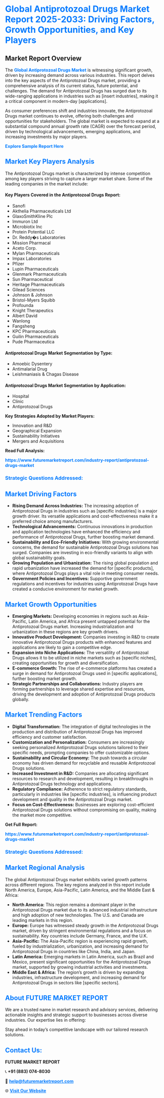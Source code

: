 <h1 style="color: #007BFF;">Global Antiprotozoal Drugs Market Report 2025-2033: Driving Factors, Growth Opportunities, and Key Players</h1>

<section id="overview">
<h2>Market Report Overview</h2>
<p>The <a href="https://www.futuremarketreport.com/industry-report/antiprotozoal-drugs-market" style="color: #007BFF; text-decoration: none;"><strong>Global Antiprotozoal Drugs Market</strong></a> is witnessing significant growth, driven by increasing demand across various industries. This report delves into the key aspects of the Antiprotozoal Drugs market, providing a comprehensive analysis of its current status, future potential, and challenges. The demand for Antiprotozoal Drugs has surged due to its wide-ranging applications in industries such as [insert industries], making it a critical component in modern-day [applications].</p>
<p>As consumer preferences shift and industries innovate, the Antiprotozoal Drugs market continues to evolve, offering both challenges and opportunities for stakeholders. The global market is expected to expand at a substantial compound annual growth rate (CAGR) over the forecast period, driven by technological advancements, emerging applications, and increasing investments by major players.</p>
</section>

<section id="overview">
<p><a href="https://www.futuremarketreport.com/request-sample/reportId=123406" style="color: #007BFF; text-decoration: none;"><strong>Explore Sample Report Here</strong></a></p>
</section>

<section id="key-players">
<h2 style="color: #007BFF;">Market Key Players Analysis</h2>
<p>The Antiprotozoal Drugs market is characterized by intense competition among key players striving to capture a larger market share. Some of the leading companies in the market include:</p>
<h4>Key Players Covered in the Antiprotozoal Drugs Report:</h4>
<ul><li>Sanofi</li><li>Akthelia Pharmaceuticals Ltd</li><li>GlaxoSmithKline Plc</li><li>Immuron Ltd</li><li>Microbiotix Inc</li><li>Protein Potential LLC</li><li>Dr. Reddy�s Laboratories</li><li>Mission Pharmacal</li><li>Aceto Corp.</li><li>Mylan Pharmaceuticals</li><li>Impax Laboratories</li><li>Pfizer</li><li>Lupin Pharmaceuticals</li><li>Glenmark Pharmaceuticals</li><li>Sun Pharmaceutical</li><li>Heritage Pharmaceuticals</li><li>Gilead Sciences</li><li>Johnson &amp; Johnson</li><li>Bristol-Myers Squibb</li><li>Profounda</li><li>Knight Therapeutics</li><li>Albert David</li><li>Wanlong</li><li>Fangsheng</li><li>KPC Pharmaceuticals</li><li>Guilin Pharmaceuticals</li><li>Pude Pharmaceutica</li></ul>
<h4>Antiprotozoal Drugs Market Segmentation by Type:</h4>
<ul><li>Amoebic Dysentery</li><li>Antimalarial Drug</li><li>Leishmaniasis &amp; Chagas Disease</li></ul>

<h4>Antiprotozoal Drugs Market Segmentation by Application:</h4>
<ul><li>Hospital</li><li>Clinic</li><li>Antiprotozoal Drugs</li></ul>
<p><strong>Key Strategies Adopted by Market Players:</strong></p>
<ul>
<li>Innovation and R&D</li>
<li>Geographical Expansion</li>
<li>Sustainability Initiatives</li>
<li>Mergers and Acquisitions</li>
</ul>
</section>

<section>
<p><strong>Read Full Analysis: </strong></p><a href="https://www.futuremarketreport.com/industry-report/antiprotozoal-drugs-market" style="color: #007BFF; text-decoration: none;"><strong>https://www.futuremarketreport.com/industry-report/antiprotozoal-drugs-market</strong></a>
<h3 style="color: #007BFF;">Strategic Questions Addressed:</h3>
</section>

<section id="driving-factors">
<h2 style="color: #007BFF;">Market Driving Factors</h2>
<ul>
<li><strong>Rising Demand Across Industries:</strong> The increasing adoption of Antiprotozoal Drugs in industries such as [specific industries] is a major growth driver. Its versatile applications and cost-effectiveness make it a preferred choice among manufacturers.</li>
<li><strong>Technological Advancements:</strong> Continuous innovations in production and application technologies have enhanced the efficiency and performance of Antiprotozoal Drugs, further boosting market demand.</li>
<li><strong>Sustainability and Eco-Friendly Initiatives:</strong> With growing environmental concerns, the demand for sustainable Antiprotozoal Drugs solutions has surged. Companies are investing in eco-friendly variants to align with global sustainability goals.</li>
<li><strong>Growing Population and Urbanization:</strong> The rising global population and rapid urbanization have increased the demand for [specific products], where Antiprotozoal Drugs plays a vital role in meeting consumer needs.</li>
<li><strong>Government Policies and Incentives:</strong> Supportive government regulations and incentives for industries using Antiprotozoal Drugs have created a conducive environment for market growth.</li>
</ul>
</section>

<section id="growth-opportunities">
<h2 style="color: #007BFF;">Market Growth Opportunities</h2>
<ul>
<li><strong>Emerging Markets:</strong> Developing economies in regions such as Asia-Pacific, Latin America, and Africa present untapped potential for the Antiprotozoal Drugs market. Increasing industrialization and urbanization in these regions are key growth drivers.</li>
<li><strong>Innovative Product Development:</strong> Companies investing in R&D to create innovative Antiprotozoal Drugs products with enhanced features and applications are likely to gain a competitive edge.</li>
<li><strong>Expansion into Niche Applications:</strong> The versatility of Antiprotozoal Drugs allows it to be utilized in niche markets such as [specific niches], creating opportunities for growth and diversification.</li>
<li><strong>E-commerce Growth:</strong> The rise of e-commerce platforms has created a surge in demand for Antiprotozoal Drugs used in [specific applications], further boosting market growth.</li>
<li><strong>Strategic Partnerships and Collaborations:</strong> Industry players are forming partnerships to leverage shared expertise and resources, driving the development and adoption of Antiprotozoal Drugs products globally.</li>
</ul>
</section>

<section id="trending-factors">
<h2 style="color: #007BFF;">Market Trending Factors</h2>
<ul>
<li><strong>Digital Transformation:</strong> The integration of digital technologies in the production and distribution of Antiprotozoal Drugs has improved efficiency and customer satisfaction.</li>
<li><strong>Customization and Personalization:</strong> Consumers are increasingly seeking personalized Antiprotozoal Drugs solutions tailored to their specific needs, prompting companies to offer customizable options.</li>
<li><strong>Sustainability and Circular Economy:</strong> The push towards a circular economy has driven demand for recyclable and reusable Antiprotozoal Drugs solutions.</li>
<li><strong>Increased Investment in R&D:</strong> Companies are allocating significant resources to research and development, resulting in breakthroughs in Antiprotozoal Drugs technology and applications.</li>
<li><strong>Regulatory Compliance:</strong> Adherence to strict regulatory standards, particularly in industries like [specific industries], is influencing product development and quality in the Antiprotozoal Drugs market.</li>
<li><strong>Focus on Cost-Effectiveness:</strong> Businesses are exploring cost-efficient Antiprotozoal Drugs solutions without compromising on quality, making the market more competitive.</li>
</ul>
</section>

<section>
<p><strong>Get Full Report: </strong></p><a href="https://www.futuremarketreport.com/industry-report/antiprotozoal-drugs-market" style="color: #007BFF; text-decoration: none;"><strong>https://www.futuremarketreport.com/industry-report/antiprotozoal-drugs-market</strong></a>
<h3 style="color: #007BFF;">Strategic Questions Addressed:</h3>
</section>


<section id="regional-analysis">
<h2 style="color: #007BFF;">Market Regional Analysis</h2>
<p>The global Antiprotozoal Drugs market exhibits varied growth patterns across different regions. The key regions analyzed in this report include North America, Europe, Asia-Pacific, Latin America, and the Middle East & Africa:</p>
<ul>
<li><strong>North America:</strong> This region remains a dominant player in the Antiprotozoal Drugs market due to its advanced industrial infrastructure and high adoption of new technologies. The U.S. and Canada are leading markets in this region.</li>
<li><strong>Europe:</strong> Europe has witnessed steady growth in the Antiprotozoal Drugs market, driven by stringent environmental regulations and a focus on sustainability. Key countries include Germany, France, and the U.K.</li>
<li><strong>Asia-Pacific:</strong> The Asia-Pacific region is experiencing rapid growth, fueled by industrialization, urbanization, and increasing demand for Antiprotozoal Drugs in countries like China, India, and Japan.</li>
<li><strong>Latin America:</strong> Emerging markets in Latin America, such as Brazil and Mexico, present significant opportunities for the Antiprotozoal Drugs market, supported by growing industrial activities and investments.</li>
<li><strong>Middle East & Africa:</strong> The region’s growth is driven by expanding industries, infrastructure development, and increasing demand for Antiprotozoal Drugs in sectors like [specific sectors].</li>
</ul>
</section>

<footer>
<h2 style="color: #007BFF;">About FUTURE MARKET REPORT</h2>
<p>We are a trusted name in market research and advisory services, delivering actionable insights and strategic support to businesses across diverse industries. Our expertise lies in offering:</p>

<p>Stay ahead in today’s competitive landscape with our tailored research solutions.</p>

<h2 style="color: #007BFF;">Contact Us:</h2>
<p><strong>FUTURE MARKET REPORT</strong></p>
<p>📞 <strong>+91 (883) 074-8030</strong></p>
<p>📧 <strong><a href="mailto:help@futuremarketreport.com" style="color: #007BFF;">help@futuremarketreport.com</a></strong></p>
<p>🌐 <strong><a href="https://www.futuremarketreport.com/" style="color: #007BFF;">Visit Our Website</a></strong></p>
</footer>
